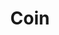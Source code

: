---
path: /projects/coin
title: Coin
tech: [React, Redux]
description: Web-based financial management.
github: https://github.com/narendrasss/coin-v2
link: https://narendras-coin.netlify.com
purpose: Personal project
color: b5f5ec
role: [Architected app structure, Developed front-end interface using React]
cover: ./coin.png
---